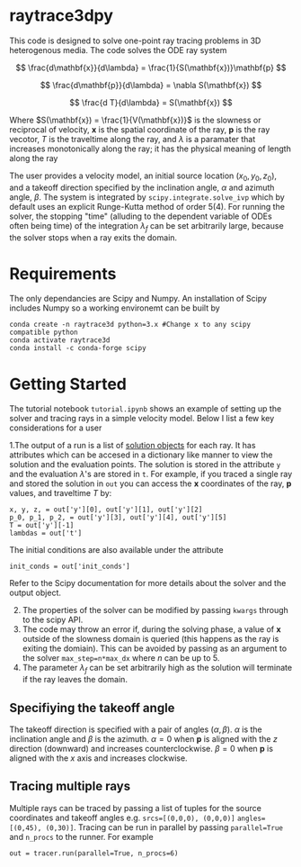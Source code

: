 # raytrace3dpy

This code is designed to solve one-point ray tracing problems in 3D heterogenous media.
The code solves the ODE ray system

$$
\frac{d\mathbf{x}}{d\lambda} = \frac{1}{S(\mathbf{x})}\mathbf{p}
$$

$$
\frac{d\mathbf{p}}{d\lambda} = \nabla S(\mathbf{x})
$$

$$
\frac{d T}{d\lambda} = S(\mathbf{x})
$$

Where $S(\mathbf{x}) = \frac{1}{V(\mathbf{x})}$ is the slowness or reciprocal of velocity, $\mathbf{x}$ is the spatial coordinate of the ray, $\mathbf{p}$ is the ray vecotor, $T$ is the traveltime along the ray, and $\lambda$ is a paramater that increases monotonically along the ray; it has the physical meaning of length along the ray

The user provides a velocity model, an initial source location $(x_0, y_0, z_0)$, and a takeoff direction specified by the inclination angle, $\alpha$ and azimuth angle, $\beta$.  The system is integrated by `scipy.integrate.solve_ivp` which by default uses an explicit Runge-Kutta method of order 5(4). For running the solver, the stopping "time" (alluding to the dependent variable of ODEs often being time) of the integration $\lambda_f$ can be set arbitrarily large, because the solver stops when a ray exits the domain.

# Requirements

The only dependancies are Scipy and Numpy. An installation of Scipy includes Numpy so a working environemt can be built by

```
conda create -n raytrace3d python=3.x #Change x to any scipy compatible python
conda activate raytrace3d
conda install -c conda-forge scipy 
```

# Getting Started

The tutorial notebook `tutorial.ipynb` shows an example of setting up the solver and tracing rays in a simple velocity model. Below I list a few key considerations for a user 

1.The output of a run is a list of [solution objects](https://docs.scipy.org/doc/scipy/reference/generated/scipy.integrate.solve_ivp.html#scipy.integrate.solve_ivp) for each ray. It has attributes which can be accesed in a dictionary like manner to view the solution and the evaluation points. The solution is stored in the attribute `y` and the evaluation $\lambda$'s are stored in `t`. For example, if you traced a single ray and stored the solution in `out` you can access the $\mathbf{x}$ coordinates of the ray, $\mathbf{p}$ values, and traveltime $T$ by:

```
x, y, z, = out['y'][0], out['y'][1], out['y'][2]
p_0, p_1, p_2, = out['y'][3], out['y'][4], out['y'][5]
T = out['y'][-1]
lambdas = out['t']
```
The initial conditions are also available under the attribute 

```
init_conds = out['init_conds']
```
Refer to the Scipy documentation for more details about the solver and the output object.

2. The properties of the solver can be modified by passing `kwargs` through to the scipy API.
3. The code may throw an error if, during the solving phase, a value of $\mathbf{x}$ outside of the slowness domain is queried (this happens as the ray is exiting the domiain). This can be avoided by passing as an argument to the solver `max_step=n*max_dx` where $n$ can be up to 5. 
4. The parameter $\lambda_f$ can be set arbitrarily high as the solution will terminate if the ray leaves the domain. 


## Specifiying the takeoff angle

The takeoff direction is specified with a pair of angles $(\alpha, \beta)$. $\alpha$ is the inclination angle and $\beta$ is the azimuth. $\alpha=0$ when $\mathbf{p}$ is aligned with the $z$ direction (downward) and increases counterclockwise. $\beta=0$ when $\mathbf{p}$ is aligned with the $x$ axis and increases clockwise.

## Tracing multiple rays

Multiple rays can be traced by passing a list of tuples for the source coordinates and takeoff angles e.g. `srcs=[(0,0,0), (0,0,0)]` `angles=[(0,45), (0,30)]`. Tracing can be run in parallel by passing `parallel=True` and `n_procs` to the runner. For example

```
out = tracer.run(parallel=True, n_procs=6)
```
